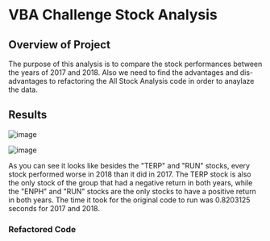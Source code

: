 # VBA Challenge Stock Analysis

## Overview of Project
The purpose of this analysis is to compare the stock performances between the years of 2017 and 2018. Also we need to find the advantages and dis-advantages to refactoring the All Stock Analysis code in order to anaylaze the data.

## Results

![image](https://user-images.githubusercontent.com/106887052/175757819-feb99cd1-4e67-472b-ab9c-8f561fe8ed21.png)

![image](https://user-images.githubusercontent.com/106887052/175757984-b0b510e5-1e43-4055-aa47-4c09e123ebd6.png)

As you can see it looks like besides the "TERP" and "RUN" stocks, every stock performed worse in 2018 than it did in 2017. The TERP stock is also the only stock of the group that had a negative return in both years, while the "ENPH" and "RUN" stocks are the only stocks to have a positive return in both years. The time it took for the original code to run was 0.8203125 seconds for 2017 and 2018.

### Refactored Code


